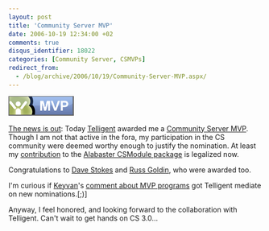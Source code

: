 ```yaml
---
layout: post
title: 'Community Server MVP'
date: 2006-10-19 12:34:00 +02
comments: true
disqus_identifier: 18022
categories: [Community Server, CSMVPs]
redirect_from:
  - /blog/archive/2006/10/19/Community-Server-MVP.aspx/
---
```


[![Community Server MVP](/files/archive/csmvp.gif)](http://csmvps.com)

[The news is out](http://communityserver.org/blogs/announcements/archive/2006/10/19/new-community-server-mvps.aspx): Today [Telligent](http://telligent.com/) awarded me a [Community Server MVP](http://csmvps.com/). Though I am not that active in the fora, my participation in the CS community were deemed worthy enough to justify the nomination. At least my [contribution](/archive/2006/08/22/the-akismet-spam-rule-included-in-alabaster/) to the [Alabaster CSModule package](http://csmvps.com/blogs/news/archive/2006/08/14/Community-Server-MVP_2700_s-Alabaster-CSModule-Package.aspx) is legalized now.

Congratulations to [Dave Stokes](http://www.davestokes.net/) and [Russ Goldin](http://communityserver.org/members/rgoldin.aspx), who were awarded too.

I'm curious if [Keyvan](http://nayyeri.net/)'s [comment about MVP programs](http://nayyeri.net/archive/2006/10/12/some-words-about-mvp-programs.aspx) got Telligent mediate on new nominations.[;)]

Anyway, I feel honored, and looking forward to the collaboration with Telligent. Can't wait to get hands on CS 3.0...

